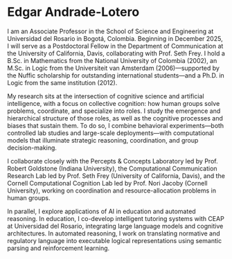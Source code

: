 # Edgar Andrade-Lotero

I am an Associate Professor in the School of Science and Engineering at Universidad del Rosario in Bogotá, Colombia. Beginning in December 2025, I will serve as a Postdoctoral Fellow in the Department of Communication at the University of California, Davis, collaborating with Prof. Seth Frey. I hold a B.Sc. in Mathematics from the National University of Colombia (2002), an M.Sc. in Logic from the Universiteit van Amsterdam (2006)—supported by the Nuffic scholarship for outstanding international students—and a Ph.D. in Logic from the same institution (2012).

My research sits at the intersection of cognitive science and artificial intelligence, with a focus on collective cognition: how human groups solve problems, coordinate, and specialize into roles. I study the emergence and hierarchical structure of those roles, as well as the cognitive processes and biases that sustain them. To do so, I combine behavioral experiments—both controlled lab studies and large-scale deployments—with computational models that illuminate strategic reasoning, coordination, and group decision-making.

I collaborate closely with the Percepts & Concepts Laboratory led by Prof. Robert Goldstone (Indiana University), the Computational Communication Research Lab led by Prof. Seth Frey (University of California, Davis), and the Cornell Computational Cognition Lab led by Prof. Nori Jacoby (Cornell University), working on coordination and resource-allocation problems in human groups.

In parallel, I explore applications of AI in education and automated reasoning. In education, I co-develop intelligent tutoring systems with CEAP at Universidad del Rosario, integrating large language models and cognitive architectures. In automated reasoning, I work on translating normative and regulatory language into executable logical representations using semantic parsing and reinforcement learning.


